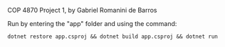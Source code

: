 COP 4870 Project 1, by Gabriel Romanini de Barros

Run by entering the "app" folder and using the command: 

```
dotnet restore app.csproj && dotnet build app.csproj && dotnet run
```